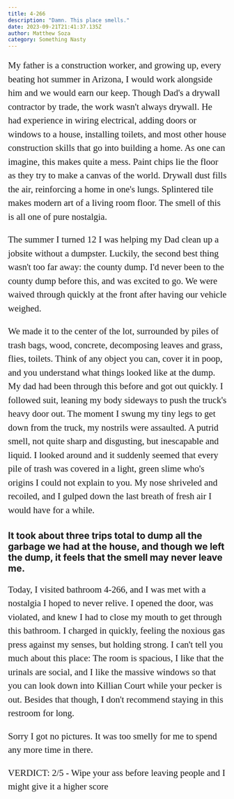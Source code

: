 ```yaml
---
title: 4-266
description: "Damn. This place smells."
date: 2023-09-21T21:41:37.135Z
author: Matthew Soza
category: Something Nasty
---
```

<script context="module">
  import image from '../../assets/articles/4-266/BathroomClean.png'

  metadata.coverImage = image
</script>
<style>
  img {
    margin-bottom: 3ch;
  }
  p {
    font-family: "miller-display", serif;
    font-weight: 300;
    font-size: 21px;

    line-height: 1.5em;
    margin-bottom: 1em;
  }
  p:last-child {
    margin-bottom: 4ch;
  }
</style>

My father is a construction worker, and growing up, every beating hot summer in Arizona, I would work alongside him and we would earn our keep. Though Dad's a drywall contractor by trade, the work wasn't always drywall. He had experience in wiring electrical, adding doors or windows to a house, installing toilets, and most other house construction skills that go into building a home. As one can imagine, this makes quite a mess. Paint chips lie the floor as they try to make a canvas of the world. Drywall dust fills the air, reinforcing a home in one's lungs. Splintered tile makes modern art of a living room floor. The smell of this is all one of pure nostalgia.

The summer I turned 12 I was helping my Dad clean up a jobsite without a dumpster. Luckily, the second best thing wasn't too far away: the county dump. I'd never been to the county dump before this, and was excited to go. We were waived through quickly at the front after having our vehicle weighed.

We made it to the center of the lot, surrounded by piles of trash bags, wood, concrete, decomposing leaves and grass, flies, toilets. Think of any object you can, cover it in poop, and you understand what things looked like at the dump. My dad had been through this before and got out quickly. I followed suit, leaning my body sideways to push the truck's heavy door out. The moment I swung my tiny legs to get down from the truck, my nostrils were assaulted. A putrid smell, not quite sharp and disgusting, but inescapable and liquid. I looked around and it suddenly seemed that every pile of trash was covered in a light, green slime who's origins I could not explain to you. My nose shriveled and recoiled, and I gulped down the last breath of fresh air I would have for a while.

It took about three trips total to dump all the garbage we had at the house, and though we left the dump, it feels that the smell may never leave me.
----------
Today, I visited bathroom 4-266, and I was met with a nostalgia I hoped to never relive. I opened the door, was violated, and knew I had to close my mouth to get through this bathroom. I charged in quickly, feeling the noxious gas press against my senses, but holding strong. I can't tell you much about this place: The room is spacious, I like that the urinals are social, and I like the massive windows so that you can look down into Killian Court while your pecker is out. Besides that though, I don't recommend staying in this restroom for long. 

Sorry I got no pictures. It was too smelly for me to spend any more time in there.

VERDICT: 2/5 - Wipe your ass before leaving people and I might give it a higher score